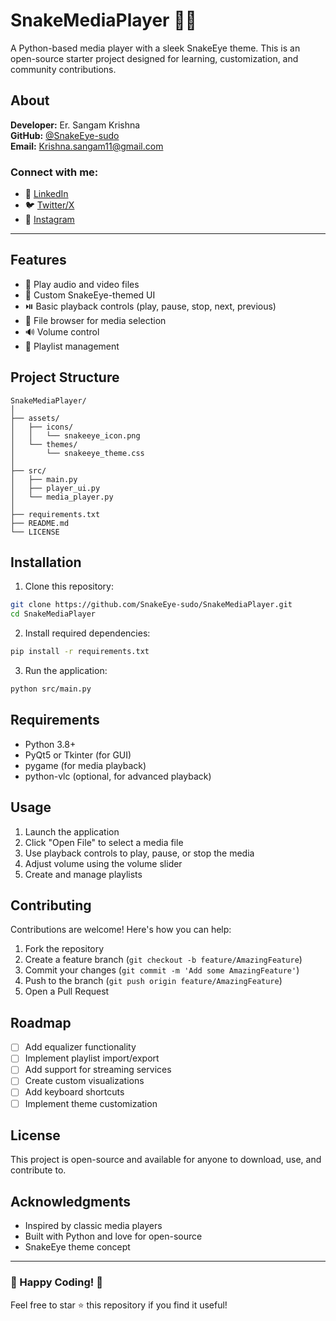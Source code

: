 # SnakeMediaPlayer 🐍🎵

A Python-based media player with a sleek SnakeEye theme. This is an open-source starter project designed for learning, customization, and community contributions.

## About

**Developer:** Er. Sangam Krishna  
**GitHub:** [@SnakeEye-sudo](https://github.com/SnakeEye-sudo)  
**Email:** Krishna.sangam11@gmail.com

### Connect with me:
- 🔗 [LinkedIn](https://www.linkedin.com/in/sangam-k-799ba8373/)
- 🐦 [Twitter/X](https://x.com/SangamKrishna3)
- 📸 [Instagram](https://www.instagram.com/sangam_krishnaa_/)

---

## Features

- 🎵 Play audio and video files
- 🎨 Custom SnakeEye-themed UI
- ⏯️ Basic playback controls (play, pause, stop, next, previous)
- 📂 File browser for media selection
- 🔊 Volume control
- 📝 Playlist management

## Project Structure

```
SnakeMediaPlayer/
│
├── assets/
│   ├── icons/
│   │   └── snakeeye_icon.png
│   └── themes/
│       └── snakeeye_theme.css
│
├── src/
│   ├── main.py
│   ├── player_ui.py
│   └── media_player.py
│
├── requirements.txt
├── README.md
└── LICENSE
```

## Installation

1. Clone this repository:
```bash
git clone https://github.com/SnakeEye-sudo/SnakeMediaPlayer.git
cd SnakeMediaPlayer
```

2. Install required dependencies:
```bash
pip install -r requirements.txt
```

3. Run the application:
```bash
python src/main.py
```

## Requirements

- Python 3.8+
- PyQt5 or Tkinter (for GUI)
- pygame (for media playback)
- python-vlc (optional, for advanced playback)

## Usage

1. Launch the application
2. Click "Open File" to select a media file
3. Use playback controls to play, pause, or stop the media
4. Adjust volume using the volume slider
5. Create and manage playlists

## Contributing

Contributions are welcome! Here's how you can help:

1. Fork the repository
2. Create a feature branch (`git checkout -b feature/AmazingFeature`)
3. Commit your changes (`git commit -m 'Add some AmazingFeature'`)
4. Push to the branch (`git push origin feature/AmazingFeature`)
5. Open a Pull Request

## Roadmap

- [ ] Add equalizer functionality
- [ ] Implement playlist import/export
- [ ] Add support for streaming services
- [ ] Create custom visualizations
- [ ] Add keyboard shortcuts
- [ ] Implement theme customization

## License

This project is open-source and available for anyone to download, use, and contribute to.

## Acknowledgments

- Inspired by classic media players
- Built with Python and love for open-source
- SnakeEye theme concept

---

### 🐍 Happy Coding! 🎵

Feel free to star ⭐ this repository if you find it useful!
